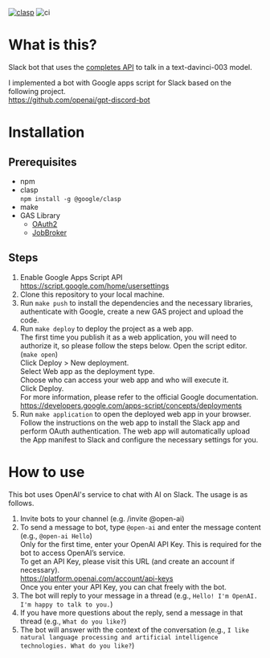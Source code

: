 [![clasp](https://img.shields.io/badge/built%20with-clasp-4285f4.svg)](https://github.com/google/clasp)
![ci](https://github.com/k2tzumi/openai-slack-bot/workflows/ci/badge.svg)

What is this?
==============================

Slack bot that uses the [completes API](https://beta.openai.com/docs/api-reference/completions) to talk in a text-davinci-003 model.  

 I implemented a bot with Google apps script for Slack based on the following project.  
 https://github.com/openai/gpt-discord-bot

# Installation

## Prerequisites

- npm
- clasp  
`npm install -g @google/clasp`
- make
- GAS Library  
  - [OAuth2](https://github.com/googleworkspace/apps-script-oauth2)
  - [JobBroker](https://github.com/k2tzumi/apps-script-jobqueue)

## Steps

1. Enable Google Apps Script API  
https://script.google.com/home/usersettings
2. Clone this repository to your local machine.
3. Run `make push` to install the dependencies and the necessary libraries, authenticate with Google, create a new GAS project and upload the code.
4. Run `make deploy` to deploy the project as a web app.  
The first time you publish it as a web application, you will need to authorize it, so please follow the steps below.
Open the script editor. (`make open`)  
Click Deploy > New deployment.  
Select Web app as the deployment type.  
Choose who can access your web app and who will execute it.  
Click Deploy.  
For more information, please refer to the official Google documentation.  
https://developers.google.com/apps-script/concepts/deployments
5. Run `make application` to open the deployed web app in your browser. Follow the instructions on the web app to install the Slack app and perform OAuth authentication. The web app will automatically upload the App manifest to Slack and configure the necessary settings for you.

# How to use

This bot uses OpenAI's service to chat with AI on Slack. The usage is as follows.  

1. Invite bots to your channel (e.g. /invite @open-ai)
2. To send a message to bot, type `@open-ai` and enter the message content (e.g., `@open-ai Hello`)  
Only for the first time, enter your OpenAI API Key. This is required for the bot to access OpenAI’s service.  
To get an API Key, please visit this URL (and create an account if necessary).   
https://platform.openai.com/account/api-keys  
Once you enter your API Key, you can chat freely with the bot.
3. The bot will reply to your message in a thread (e.g., `Hello! I'm OpenAI. I'm happy to talk to you.`)
4. If you have more questions about the reply, send a message in that thread (e.g., `What do you like?`)
5. The bot will answer with the context of the conversation (e.g., `I like natural language processing and artificial intelligence technologies. What do you like?`)